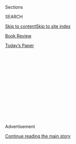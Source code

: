 <div id="app">

<div>

<div>

<div>

<div class="NYTAppHideMasthead css-1q2w90k e1suatyy0">

<div class="section css-ui9rw0 e1suatyy2">

<div class="css-eph4ug er09x8g0">

<div class="css-6n7j50">

</div>

<span class="css-1dv1kvn">Sections</span>

<div class="css-10488qs">

<span class="css-1dv1kvn">SEARCH</span>

</div>

[Skip to content](#site-content)[Skip to site index](#site-index)

</div>

<div id="masthead-section-label" class="css-1wr3we4 eaxe0e00">

[Book
Review](https://www.nytimes.com/section/books/review)

</div>

<div class="css-10698na e1huz5gh0">

</div>

</div>

<div id="masthead-bar-one" class="section hasLinks css-15hmgas e1csuq9d3">

<div class="css-uqyvli e1csuq9d0">

</div>

<div class="css-1uqjmks e1csuq9d1">

</div>

<div class="css-9e9ivx">

[](https://myaccount.nytimes.com/auth/login?response_type=cookie&client_id=vi)

</div>

<div class="css-1bvtpon e1csuq9d2">

[Today’s
Paper](https://www.nytimes.com/section/todayspaper)

</div>

</div>

</div>

</div>

<div data-aria-hidden="false">

<div id="site-content" data-role="main">

<div>

<div class="css-1aor85t" style="opacity:0.000000001;z-index:-1;visibility:hidden">

<div class="css-1hqnpie">

<div class="css-epjblv">

<span class="css-17xtcya">[Book
Review](/section/books/review)</span><span class="css-x15j1o">|</span><span class="css-fwqvlz">This
Is How It All
Ends</span>

</div>

<div class="css-k008qs">

<div class="css-1iwv8en">

<span class="css-18z7m18"></span>

<div>

</div>

</div>

<span class="css-1n6z4y">https://nyti.ms/2XmiSOc</span>

<div class="css-1705lsu">

<div class="css-4xjgmj">

<div class="css-4skfbu" data-role="toolbar" data-aria-label="Social Media Share buttons, Save button, and Comments Panel with current comment count" data-testid="share-tools">

  - 
  - 
  - 
  - 
    
    <div class="css-6n7j50">
    
    </div>

  - 

</div>

</div>

</div>

</div>

</div>

</div>

<div id="NYT_TOP_BANNER_REGION" class="css-13pd83m">

</div>

<div id="top-wrapper" class="css-1sy8kpn">

<div id="top-slug" class="css-l9onyx">

Advertisement

</div>

[Continue reading the main
story](#after-top)

<div class="ad top-wrapper" style="text-align:center;height:100%;display:block;min-height:250px">

<div id="top" class="place-ad" data-position="top" data-size-key="top">

</div>

</div>

<div id="after-top">

</div>

</div>

<div id="sponsor-wrapper" class="css-1hyfx7x">

<div id="sponsor-slug" class="css-19vbshk">

Supported by

</div>

[Continue reading the main
story](#after-sponsor)

<div id="sponsor" class="ad sponsor-wrapper" style="text-align:center;height:100%;display:block">

</div>

<div id="after-sponsor">

</div>

</div>

Nonfiction

<div class="css-1vkm6nb ehdk2mb0">

# This Is How It All Ends

</div>

<div class="css-79elbk" data-testid="photoviewer-wrapper">

<div class="css-z3e15g" data-testid="photoviewer-wrapper-hidden">

</div>

<div class="css-1a48zt4 ehw59r15" data-testid="photoviewer-children">

![<span class="css-16f3y1r e13ogyst0" data-aria-hidden="true">Katie
Mack</span><span class="css-cnj6d5 e1z0qqy90" itemprop="copyrightHolder"><span class="css-1ly73wi e1tej78p0">Credit...</span><span><span>Nerissa
Escanlar</span></span></span>](https://static01.nyt.com/images/2020/07/29/books/review/Gleick1/Gleick1-articleLarge.jpg?quality=75&auto=webp&disable=upscale)

</div>

</div>

<div class="css-xt80pu e12qa4dv0">

<div class="css-18e8msd">

<div class="css-vp77d3 epjyd6m0">

<div class="css-1baulvz">

By [<span class="css-1baulvz last-byline" itemprop="name">James
Gleick</span>](https://www.nytimes.com/by/james-gleick)

</div>

</div>

  - Aug. 4, 2020, <span class="css-epvm6">5:00 a.m.
    ET</span>

  - 
    
    <div class="css-4xjgmj">
    
    <div class="css-d8bdto" data-role="toolbar" data-aria-label="Social Media Share buttons, Save button, and Comments Panel with current comment count" data-testid="share-tools">
    
      - 
      - 
      - 
      - 
        
        <div class="css-6n7j50">
        
        </div>
    
      - 
    
    </div>
    
    </div>

</div>

</div>

<div class="section meteredContent css-1r7ky0e" name="articleBody" itemprop="articleBody">

<div class="css-1fanzo5 StoryBodyCompanionColumn">

<div class="css-53u6y8">

**THE END OF EVERYTHING**  
**(Astrophysically Speaking)**  
By Katie Mack

Not to give anything away, but “in about five billion years, the sun
will swell to its red giant phase, engulf the orbit of Mercury and
perhaps Venus, and leave the Earth a charred, lifeless, magma-covered
rock.” That’s how Katie Mack *starts* her story. It’s downhill from
there.

Many books have been written about our cosmic origins: the creation of
the universe 13.8 billion years ago; the Big Bang and all that followed.
The denouement, presumably tens of billions of years away, remains
comparatively mysterious. How does it all end? For that matter, *does*
it all end, or can we keep on in our merry way indefinitely? In “The End
of Everything: (Astrophysically Speaking),” Mack, a theoretical
cosmologist at North Carolina State University, attempts to answer what
might seem the most remote of scientific questions.

“Some say the world will end in fire, / Some say in ice.” She gives
Robert Frost his due. She doesn’t bother with T. S. Eliot: “not with a
bang but a whimper.” Traditional speculation about the end times, the
end of days, comes from religion, where it is called eschatology.
Apocalypse, doomsday, Judgment Day — all this, for theologians, provides
a way of thinking about the meaning or purpose of existence. Our
destiny, if only we could know it, might provide some reason for why
we’re here.

</div>

</div>

<div class="css-1fanzo5 StoryBodyCompanionColumn">

<div class="css-53u6y8">

Does the arc of the moral universe bend toward justice? Does it bend
anywhere at all? When Martin Luther King Jr. said it did, he was
paraphrasing the 19th-century abolitionist minister Theodore Parker, who
also said: “My eye reaches but little ways. I cannot calculate the curve
and complete the figure by the experience of
sight.”

</div>

</div>

<div class="css-79elbk" data-testid="photoviewer-wrapper">

<div class="css-z3e15g" data-testid="photoviewer-wrapper-hidden">

</div>

<div class="css-1a48zt4 ehw59r15" data-testid="photoviewer-children">

![](https://static01.nyt.com/images/2020/07/29/books/review/Gleick2/Gleick2-articleLarge.jpg?quality=75&auto=webp&disable=upscale)

</div>

</div>

<div class="css-1fanzo5 StoryBodyCompanionColumn">

<div class="css-53u6y8">

The eye of astrophysics reaches a great deal farther now. Cosmologists
calculate the curve and complete the figure by employing a potent
arsenal of instruments and methodologies. Optical, radio, X-ray and
gamma ray telescopes on mountaintops and in space, underground neutrino
detectors and gravitational-wave observatories extend our sight to the
edges of the universe. But what that really means is that they extend
our sight into the past.

This is perhaps the most basic fact of cosmology, sometimes taken for
granted, and Mack explains it elegantly. Telescope users have a window
into time. Light travels at finite speed, so everything comes to us with
its own time delay. We see the sun not as it is now but as it was eight
minutes ago. All we can know of a galaxy 10 billion light-years away is
what it looked like 10 billion years ago, when the universe was young.
“We can look even farther back,” she writes, “and see matter swirling
into supermassive black holes in a universe less than 500 million years
old, when starlight had only just begun to penetrate the darkness
between galaxies.”

“The End of Everything” is a pleasure. Mack’s style is personal and
often funny as she guides us along a cosmic timeline studded with
scientific esoterica and mystery. Most of what astronomers know comes
not from seeing but from deduction — complex ladders of logic, building
upon one another. Black holes were first inferred and then understood in
more and more detail and now can just barely be said to have been
“seen.” Two of the most crucial components of the current picture of
the universe, dark matter and dark energy, are so-called precisely
because they are invisible. Scientists say they can see the Big Bang,
and they can, in a way, but what they mean is that they can detect via
radio telescopes a faint microwave radiation coming from all directions
in space — the remnant of a time when the entire universe was a
fast-growing fireball.

Astrophysicists’ techniques for looking backward through the eons can
let them peer into the future, too. The equations of physics run forward
as well as back. A picture begins to emerge of the far-future evolution
of the universe — more than one picture, painted in broad strokes by
cosmologists with conflicting theories. Mack organizes the current
thinking into a handful of scenarios, some more plausible than others.

</div>

</div>

<div class="css-1fanzo5 StoryBodyCompanionColumn">

<div class="css-53u6y8">

One is the “Big Crunch.” We know the universe has been expanding since
the Big Bang. That is to say, *space itself* is expanding: Galaxies,
stars and all other things in the cosmos move farther and farther apart.
It’s possible that the expansion will eventually slow, stop and reverse
itself, like a ball thrown up in the air that then comes back down. And
then? Catastrophe. High-energy particle jets and radiation from stars
condense and ignite a conflagration. “Nuclear explosions tear through
stellar atmospheres, ripping apart the stars and filling space with hot
plasma,” Mack says. “At this point, things are really very bad.” You can
tell she’s enjoying this.

Alternatively, the expansion keeps on going until everything attenuates
and fades into nothingness. This cosmic endgame is the one known as
“heat death.” You’ve heard of entropy: the inexorable tendency toward
disorder described by the second law of thermodynamics. It’s entropy
that does us in. This scenario is “a slow and agonizing one,” Mack says,
“marked by increasing isolation, inexorable decay and an eons-long fade
into darkness.” Everything tends toward equilibrium, and equilibrium
means death. Stars burn out, galaxies fade into darkness, even black
holes evaporate. This notion has been with us since the development of
thermodynamics in the 19th century. H. G. Wells visualized it this way
in “The Time Machine”: “It would be hard to convey the stillness of it.
… The darkness thickened. … All else was rayless obscurity. … A horror
of this great darkness came on me.”

Other possibilities involve dark energy, a still poorly understood
business that seems to be the dominant component of our universe. A
dark-energy apocalypse could “tear apart the very fabric of reality,
rendering any thinking creatures in the cosmos helpless as they watch
their universe being ripped open around them,” Mack says. Some paths to
destruction arise from theories that involve parallel universes lurking
in extra dimensions. A so-called “ekpyrotic” scenario imagines
collisions of “branes,” three-dimensional universes ordinarily invisible
to one another. At the fringes, the cosmological theories with the best
jargon and cleverest names are often the most speculative.

Forty years ago, when much of this science was new, the physicist
Freeman Dyson complained that some of his colleagues felt it was
“disreputable” to study our universe’s destiny. He urged them to do it
anyway. “If our analysis of the long-range future leads us to raise
questions related to the ultimate meaning and purpose of life,” he
wrote, “then let us examine these questions boldly and without
embarrassment.”

This might seem like the wrong time for a book peering billions of years
into the future to examine the ultimate doom and destruction. We have
doom and destruction of our own to worry about, arriving faster and
faster. These days many people wake up wondering if we’ll make it past
November. Plague is rampant. The Arctic Circle is on fire. Still, I
found it helpful — not reassuring, certainly, but mind-expanding — to be
reminded of our place in a vast cosmos. Mack puts it this way: “When we
ask the question, ‘Can this all really go on forever?,’ we are
implicitly validating our own existence, extending it indefinitely into
the future, taking stock and examining our legacy.”

It seems safe to say, though, that any meaning and purpose will have to
be found in ourselves, not in the stars. The cosmic end times will bring
no day of judgment, no redemption. All we can expect is the total
obliteration of whatever universe remains and any intelligence that
still abides there.

</div>

</div>

</div>

<div>

</div>

<div>

</div>

<div>

</div>

<div>

<div id="bottom-wrapper" class="css-1ede5it">

<div id="bottom-slug" class="css-l9onyx">

Advertisement

</div>

[Continue reading the main
story](#after-bottom)

<div id="bottom" class="ad bottom-wrapper" style="text-align:center;height:100%;display:block;min-height:90px">

</div>

<div id="after-bottom">

</div>

</div>

</div>

</div>

</div>

## Site Index

<div>

</div>

## Site Information Navigation

  - [© <span>2020</span> <span>The New York Times
    Company</span>](https://help.nytimes.com/hc/en-us/articles/115014792127-Copyright-notice)

<!-- end list -->

  - [NYTCo](https://www.nytco.com/)
  - [Contact
    Us](https://help.nytimes.com/hc/en-us/articles/115015385887-Contact-Us)
  - [Work with us](https://www.nytco.com/careers/)
  - [Advertise](https://nytmediakit.com/)
  - [T Brand Studio](http://www.tbrandstudio.com/)
  - [Your Ad
    Choices](https://www.nytimes.com/privacy/cookie-policy#how-do-i-manage-trackers)
  - [Privacy](https://www.nytimes.com/privacy)
  - [Terms of
    Service](https://help.nytimes.com/hc/en-us/articles/115014893428-Terms-of-service)
  - [Terms of
    Sale](https://help.nytimes.com/hc/en-us/articles/115014893968-Terms-of-sale)
  - [Site
    Map](https://spiderbites.nytimes.com)
  - [Help](https://help.nytimes.com/hc/en-us)
  - [Subscriptions](https://www.nytimes.com/subscription?campaignId=37WXW)

</div>

</div>

</div>

</div>
